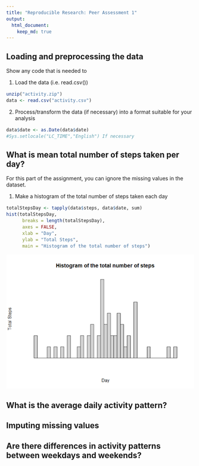 ```yaml
---
title: "Reproducible Research: Peer Assessment 1"
output: 
  html_document:
    keep_md: true
---
```




## Loading and preprocessing the data  

Show any code that is needed to  

1. Load the data (i.e. read.csv())  

```r
unzip("activity.zip")  
data <- read.csv("activity.csv")
```

2.  Process/transform the data (if necessary) into a format suitable for your analysis

```r
data$date <- as.Date(data$date)
#Sys.setlocale("LC_TIME","English") If necessary
```


## What is mean total number of steps taken per day?  
For this part of the assignment, you can ignore the missing values in the dataset.  
1. Make a histogram of the total number of steps taken each day  

```r
totalStepsDay <- tapply(data$steps, data$date, sum)  
hist(totalStepsDay,
      breaks = length(totalStepsDay),
      axes = FALSE,
      xlab = "Day",
      ylab = "Total Steps", 
      main = "Histogram of the total number of steps")
```

![](PA1_template_files/figure-html/unnamed-chunk-4-1.png)<!-- -->






## What is the average daily activity pattern?



## Imputing missing values



## Are there differences in activity patterns between weekdays and weekends?
